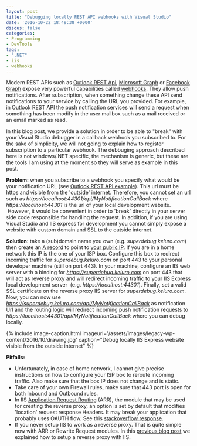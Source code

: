 ```yaml
---
layout: post
title: "Debugging locally REST API webhooks with Visual Studio"
date: '2016-10-22 18:49:38 +0000'
disqus: false
categories:
- Programming
- DevTools
tags:
- ".NET"
- iis
- webhooks
---
```

Modern REST APIs such as <a href="https://msdn.microsoft.com/en-us/office/office365/api/notify-rest-operations">Outlook REST Api</a>, <a href="https://graph.microsoft.io/en-us/docs/api-reference/beta/resources/webhooks">Microsoft Graph</a> or <a href="https://developers.facebook.com/docs/graph-api/webhooks">Facebook Graph</a> expose very powerful capabilities called <a href="https://en.wikipedia.org/wiki/Webhook">webhooks</a>. They allow push notifications. After subscription, when something change these API send notifications to your service by calling the URL you provided. For example, in Outlook REST API the push notification services will send a request when something has been modify in the user mailbox such as a mail received or an email marked as read.

In this blog post, we provide a solution in order to be able to "break" with your Visual Studio debugger in a callback webhook you subscribed to. For the sake of simplicity, we will not going to explain how to register subscription to a particular webhook. The debbuging approach described here is not windows/.NET specific, the mechanism is generic, but these are the tools I am using at the moment so they will serve as example in this post.

<strong>Problem:</strong> when you subscribe to a webhook you specify what would be your notification URL (see <a href="https://msdn.microsoft.com/en-us/office/office365/api/notify-rest-operations#subscribe-to-changes-in-my-mail-calendar-contacts-or-tasks">Outlook REST API example</a>). This url must be https and visible from the 'outside' internet. Therefore, you cannot set an url such as&nbsp;<em>https://localhost:44301/api/MyNotificationCallBack</em>&nbsp;where <em>https://localhost:44301</em>&nbsp;is the url of your local development website. &nbsp;However, it would be convenient in order to 'break' directly in your server side code responsible for handling the request. In addition, if you are using Visual Studio and IIS express for development you cannot simply expose a website with custom domain and SSL to the outside internet.

<strong>Solution:</strong> take a (sub)domain name you own (e.g. <em>superdebug.keluro.com</em>) then create an <a href="https://support.dnsimple.com/articles/a-record/">A record</a> to point to <a href="http://www.whatismypublicip.com/">your public IP</a>. If you are in a home network this IP is the one of your ISP box. Configure this box to redirect incoming traffic for <em>superdebug.keluro.com</em> on port 443 to your personal developer machine (still on port&nbsp;443). In your&nbsp;machine, configure an IIS web server with a binding for <em>https://superdebug.keluro.com</em> on port 443 that will act&nbsp;as reverse proxy and&nbsp;will redirect incoming traffic to your IIS Express local development server &nbsp;(e.g. <em>https://localhost:44301</em>). Finally, set a valid SSL certificate on the reverse proxy IIS server for <em>superdebug.keluro.com</em>. Now, you can now use <em>https://superdebug.keluro.com/api/MyNotificationCallBack</em> as notification Url and the routing logic will redirect incoming push notification requests to <em>https://localhost:44301/api/MyNotificationCallBack</em>&nbsp;where you can debug locally.


{% include image-caption.html imageurl='/assets/images/legacy-wp-content/2016/10/drawing.jpg' caption="Debug locally IIS Express website visible from the outside internet" %}

<strong>Pitfalls:</strong>

<ul>
<li>Unfortunately, in case of home network, I cannot give precise instructions on how to configure your ISP box to reroute incoming traffic. Also make sure that the box IP does not change and is static.</li>
<li>Take care of your own Firewall rules, make sure that 443 port is open for both Inbound and Outbound rules.</li>
<li>In IIS <a href="https://www.iis.net/downloads/microsoft/application-request-routing">Application Request Routing</a> (ARR), the module that may be used for creating the reverse proxy, an option is set by default that modifies 'location' request response Headers. It may break your application that probably uses OAUTH flow. See this <a href="http://stackoverflow.com/a/29661418/1569150">stackoverflow response</a>.</li>
<li>If you never setup IIS to work as a reverse proxy. That is quite simple now with ARR or Rewrite Request modules. In this <a href="/2015/09/21/setup-teamcity-on-windows-azure-vm-part-1-on-2/">previous blog post</a> we explained how to setup a reverse proxy with IIS.</li>
</ul>
